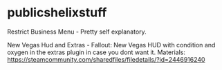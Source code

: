 # publicshelixstuff
Restrict Business Menu - Pretty self explanatory.

New Vegas Hud and Extras - Fallout: New Vegas HUD with condition and oxygen in the extras plugin in case you dont want it.
Materials: https://steamcommunity.com/sharedfiles/filedetails/?id=2446916240
